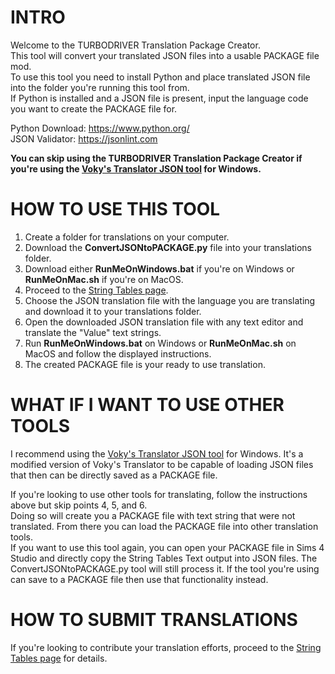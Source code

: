 # INTRO

<p>Welcome to the TURBODRIVER Translation Package Creator.<br>
This tool will convert your translated JSON files into a usable PACKAGE file mod.<br>
To use this tool you need to install Python and place translated JSON file into the folder you're running this tool from.<br>
If Python is installed and a JSON file is present, input the language code you want to create the PACKAGE file for.</p>

Python Download: https://www.python.org/ <br>
JSON Validator: https://jsonlint.com

**You can skip using the TURBODRIVER Translation Package Creator if you're using the [Voky's Translator JSON tool](https://github.com/TURBODRIVER/sims4-translator/releases) for Windows.**

# HOW TO USE THIS TOOL

1. Create a folder for translations on your computer.
2. Download the **ConvertJSONtoPACKAGE.py** file into your translations folder.
3. Download either **RunMeOnWindows.bat** if you're on Windows or **RunMeOnMac.sh** if you're on MacOS.
4. Proceed to the [String Tables page](https://github.com/TURBODRIVER/WickedWhims/tree/master/String%20Tables).
5. Choose the JSON translation file with the language you are translating and download it to your translations folder.
6. Open the downloaded JSON translation file with any text editor and translate the "Value" text strings.
7. Run **RunMeOnWindows.bat** on Windows or **RunMeOnMac.sh** on MacOS and follow the displayed instructions.
8. The created PACKAGE file is your ready to use translation.

# WHAT IF I WANT TO USE OTHER TOOLS

I recommend using the [Voky's Translator JSON tool](https://github.com/TURBODRIVER/sims4-translator/releases) for Windows. It's a modified version of Voky's Translator to be capable of loading JSON files that then can be directly saved as a PACKAGE file.

<p>If you're looking to use other tools for translating, follow the instructions above but skip points 4, 5, and 6.<br>
Doing so will create you a PACKAGE file with text string that were not translated. From there you can load the PACKAGE file into other translation tools.<br>
If you want to use this tool again, you can open your PACKAGE file in Sims 4 Studio and directly copy the String Tables Text output into JSON files. The ConvertJSONtoPACKAGE.py tool will still process it. If the tool you're using can save to a PACKAGE file then use that functionality instead.</p>

# HOW TO SUBMIT TRANSLATIONS

If you're looking to contribute your translation efforts, proceed to the [String Tables page](https://github.com/TURBODRIVER/WickedWhims/tree/master/String%20Tables) for details.
